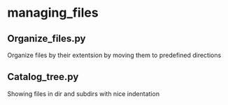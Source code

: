 # managing_files

Organize_files.py 
----------
Organize files by their extentsion by moving them to predefined directions

Catalog_tree.py
-----------
Showing files in dir and subdirs with nice indentation

